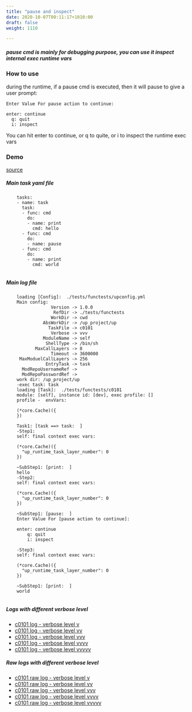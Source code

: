 ```yaml
---
title: "pause and inspect"
date: 2020-10-07T00:11:17+1010:00
draft: false
weight: 1110

---
```


##### pause cmd is mainly for debugging purpose, you can use it inspect internal exec runtime vars


### How to use


during the runtime, if a pause cmd is executed, then it will pause to give a user prompt:

```
Enter Value For pause action to continue:

enter: continue
  q: quit
  i: inspect
```

You can hit enter to continue, or q to quite, or i to inspect the runtime exec vars











### Demo








[source](https://github.com/upcmd/up/blob/master/tests/functests/c0101.yml)

##### Main task yaml file
```
    tasks:
    - name: task
      task:
      - func: cmd
        do:
        - name: print
          cmd: hello
      - func: cmd
        do:
        - name: pause
      - func: cmd
        do:
        - name: print
          cmd: world
    
```
##### Main log file
```
    loading [Config]:  ./tests/functests/upconfig.yml
    Main config:
                 Version -> 1.0.0
                  RefDir -> ./tests/functests
                 WorkDir -> cwd
              AbsWorkDir -> /up_project/up
                TaskFile -> c0101
                 Verbose -> vvv
              ModuleName -> self
               ShellType -> /bin/sh
           MaxCallLayers -> 8
                 Timeout -> 3600000
     MaxModuelCallLayers -> 256
               EntryTask -> task
      ModRepoUsernameRef -> 
      ModRepoPasswordRef -> 
    work dir: /up_project/up
    -exec task: task
    loading [Task]:  ./tests/functests/c0101
    module: [self], instance id: [dev], exec profile: []
    profile -  envVars:
    
    (*core.Cache)({
    })
    
    Task1: [task ==> task:  ]
    -Step1:
    self: final context exec vars:
    
    (*core.Cache)({
      "up_runtime_task_layer_number": 0
    })
    
    ~SubStep1: [print:  ]
    hello
    -Step2:
    self: final context exec vars:
    
    (*core.Cache)({
      "up_runtime_task_layer_number": 0
    })
    
    ~SubStep1: [pause:  ]
    Enter Value For [pause action to continue]: 
    
    enter: continue 
        q: quit
        i: inspect
    
    -Step3:
    self: final context exec vars:
    
    (*core.Cache)({
      "up_runtime_task_layer_number": 0
    })
    
    ~SubStep1: [print:  ]
    world
    
```


##### Logs with different verbose level
* [c0101 log - verbose level v](../../logs/c0101_v)
* [c0101 log - verbose level vv](../../logs/c0101_vv)
* [c0101 log - verbose level vvv](../../logs/c0101_vvvv)
* [c0101 log - verbose level vvvv](../../logs/c0101_vvvv)
* [c0101 log - verbose level vvvvv](../../logs/c0101_vvvvv)

##### Raw logs with different verbose level
* [c0101 raw log - verbose level v](../../reflogs/c0101_v.log)
* [c0101 raw log - verbose level vv](../../reflogs/c0101_vv.log)
* [c0101 raw log - verbose level vvv](../../reflogs/c0101_vvv.log)
* [c0101 raw log - verbose level vvvv](../../reflogs/c0101_vvvv.log)
* [c0101 raw log - verbose level vvvvv](../../reflogs/c0101_vvvvv.log)







